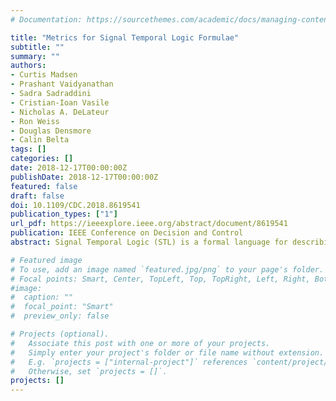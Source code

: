 ```yaml
---
# Documentation: https://sourcethemes.com/academic/docs/managing-content/

title: "Metrics for Signal Temporal Logic Formulae"
subtitle: ""
summary: ""
authors:
- Curtis Madsen
- Prashant Vaidyanathan
- Sadra Sadraddini
- Cristian-Ioan Vasile
- Nicholas A. DeLateur
- Ron Weiss
- Douglas Densmore
- Calin Belta
tags: []
categories: []
date: 2018-12-17T00:00:00Z
publishDate: 2018-12-17T00:00:00Z
featured: false
draft: false
doi: 10.1109/CDC.2018.8619541
publication_types: ["1"]
url_pdf: https://ieeexplore.ieee.org/abstract/document/8619541
publication: IEEE Conference on Decision and Control
abstract: Signal Temporal Logic (STL) is a formal language for describing a broad range of real-valued, temporal properties in cyber-physical systems. While there has been extensive research on verification and control synthesis from STL requirements, there is no formal framework for comparing two STL formulae. In this paper, we show that under mild assumptions, STL formulae admit a metric space. We propose two metrics over this space based on i) the Pompeiu-Hausdorff distance and ii) the symmetric difference measure and present algorithms to compute them. Alongside illustrative examples, we present an application of these metrics as design quality measures where they are used to compare all the temporal behaviors of a designed system, such as a synthetic genetic circuit, with the “desired” specification.

# Featured image
# To use, add an image named `featured.jpg/png` to your page's folder.
# Focal points: Smart, Center, TopLeft, Top, TopRight, Left, Right, BottomLeft, Bottom, BottomRight.
#image: 
#  caption: ""
#  focal_point: "Smart"
#  preview_only: false

# Projects (optional).
#   Associate this post with one or more of your projects.
#   Simply enter your project's folder or file name without extension.
#   E.g. `projects = ["internal-project"]` references `content/project/deep-learning/index.md`.
#   Otherwise, set `projects = []`.
projects: []
---
```

